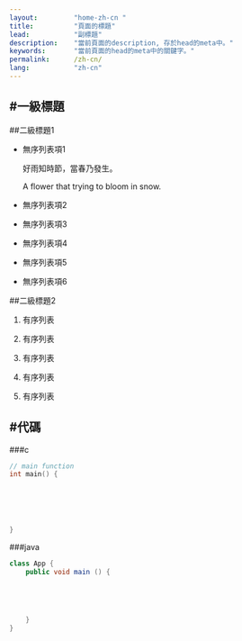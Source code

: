 ```yaml
---
layout:         "home-zh-cn "
title:          "頁面的標題"
lead:           "副標題"
description:    "當前頁面的description, 存於head的meta中。"
keywords:       "當前頁面的head的meta中的關鍵字。"
permalink:      /zh-cn/
lang:           "zh-cn"
---
```


#一級標題
---

##二級標題1

* 無序列表項1

    好雨知時節，當春乃發生。

    A flower that trying to bloom in snow.

* 無序列表項2

* 無序列表項3

* 無序列表項4

* 無序列表項5

* 無序列表項6

##二級標題2

1.  有序列表

2.  有序列表

3.  有序列表

4.  有序列表

5.  有序列表

#代碼
---

###c

```c
// main function
int main() {






}
```

###java

```java
class App {
    public void main () {





    }
}
```
